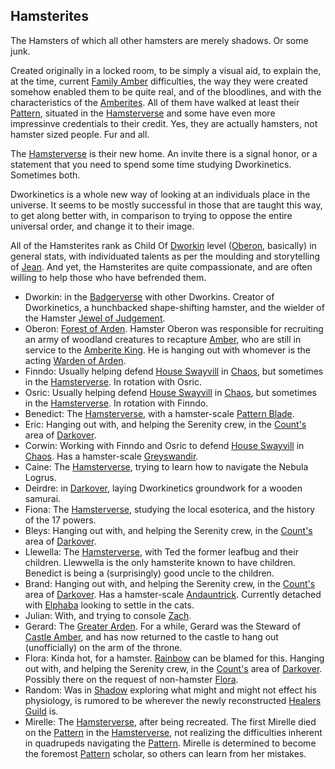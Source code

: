 ## Hamsterites

The Hamsters of which all other hamsters are merely shadows.  Or some junk.

Created originally in a locked room, to be simply a visual aid, to explain the, at the time, current [Family Amber](WhoIsWhereAmberites) difficulties, the way they were created somehow enabled them to be quite real, and of the bloodlines, and with the characteristics of the [Amberites](WhoIsWhereAmberites).  All of them have walked at least their [Pattern](PrimalPattern), situated in the [Hamsterverse](HamsterVerse) and some have even more impressinve credentials to their credit.  Yes, they are actually hamsters, not hamster sized people.  Fur and all.

The [Hamsterverse](HamsterVerse) is their new home. An invite there is a signal honor, or a statement that you need to spend some time studying Dworkinetics.  Sometimes both.

Dworkinetics is a whole new way of looking at an individuals place in the universe.  It seems to be mostly successful in those that are taught this way, to get along better with, in comparison to trying to oppose the entire universal order, and change it to their image.

All of the Hamsterites rank as Child Of [Dworkin](DworkinOfAmber) level ([Oberon](OberonOfDworkin), basically) in general stats, with individuated talents as per the moulding and storytelling of [Jean](JeanOfFlorimel).  And yet, the Hamsterites are quite compassionate, and are often willing to help those who have befrended them.

 + <a name="dworkin">Dworkin</a>: in the [Badgerverse](BadgerVerse) with other Dworkins.  Creator of Dworkinetics, a hunchbacked shape-shifting hamster, and the wielder of the Hamster [Jewel of Judgement](JewelOfJudgement).
 + <a name="oberon">Oberon</a>: [Forest of Arden](ForestOfArden).  Hamster Oberon was responsible for recruiting an army of woodland creatures to recapture [Amber](KolvirPromontory#shadowkolvir), who are still in service to the [Amberite King](KingOfAmber). He is hanging out with whomever is the acting [Warden of Arden](ForestOfArden).
 + <a name="finndo">Finndo</a>: Usually helping defend [House Swayvill](HouseSwayvill) in [Chaos](CourtsOfChaos), but sometimes in the [Hamsterverse](HamsterVerse). In rotation with Osric.
 + <a name="osric">Osric</a>: Usually helping defend [House Swayvill](HouseSwayvill) in [Chaos](CourtsOfChaos), but sometimes in the [Hamsterverse](HamsterVerse). In rotation with Finndo.
 + <a name="benedict">Benedict</a>: The [Hamsterverse](HamsterVerse), with a hamster-scale [Pattern Blade](PatternBlade).
 + <a name="eric">Eric</a>: Hanging out with, and helping the Serenity crew, in the [Count's](CountCagliostro) area of [Darkover](DarkoverPromontory).
 + <a name="corwin">Corwin</a>: Working with Finndo and Osric to defend [House Swayvill](HouseSwayvill) in [Chaos](CourtsOfChaos).  Has a hamster-scale [Greyswandir](PatternBlade).
 + <a name="caine">Caine</a>: The [Hamsterverse](HamsterVerse), trying to learn how to navigate the Nebula Logrus.
 + <a name="deirdre">Deirdre</a>: in [Darkover](DarkoverPromontory), laying Dworkinetics groundwork for a wooden samurai.
 + <a name="fiona">Fiona</a>: The [Hamsterverse](HamsterVerse), studying the local esoterica, and the history of the 17 powers.
 + <a name="bleys">Bleys</a>: Hanging out with, and helping the Serenity crew, in the [Count's](CountCagliostro) area of [Darkover](DarkoverPromontory).
 + <a name="llewella">Llewella</a>: The [Hamsterverse](HamsterVerse), with Ted the former leafbug and their children.  Llewwella is the only hamsterite known to have children.  Benedict is being a (surprisingly) good uncle to the children.
 + <a name="brand">Brand</a>: Hanging out with, and helping the Serenity crew, in the [Count's](CountCagliostro) area of [Darkover](DarkoverPromontory).  Has a hamster-scale [Andauntrick](PatternBlade). Currently detached with [Elphaba](ElphabaOfOz) looking to settle in the cats.
 + <a name="julian">Julian</a>: With, and trying to console [Zach](ZachariasOfJulian).
 + <a name="gerard">Gerard</a>: The [Greater Arden](GreaterArden).  For a while, Gerard was the Steward of [Castle Amber](KolvirPromontory#castleamber), and has now returned to the castle to hang out (unofficially) on the arm of the throne.
 + <a name="florimel">Flora</a>: Kinda hot, for a hamster.  [Rainbow](RainbowOfDancers) can be blamed for this. Hanging out with, and helping the Serenity crew, in the [Count's](CountCagliostro) area of [Darkover](DarkoverPromontory).  Possibly there on the request of non-hamster [Flora](FlorimelOfOberon).
 + <a name="random">Random</a>: Was in [Shadow](ShadowPlaces) exploring what might and might not effect his physiology, is rumored to be wherever the newly reconstructed [Healers Guild](ChaosGuilds) is.
 + <a name="mirelle">Mirelle</a>: The [Hamsterverse](HamsterVerse), after being recreated.  The first Mirelle died on the [Pattern](PrimalPattern) in the [Hamsterverse](HamsterVerse), not realizing the difficulties inherent in quadrupeds navigating the [Pattern](PrimalPattern).  Mirelle is determined to become the foremost [Pattern](PrimalPattern) scholar, so others can learn from her mistakes.

